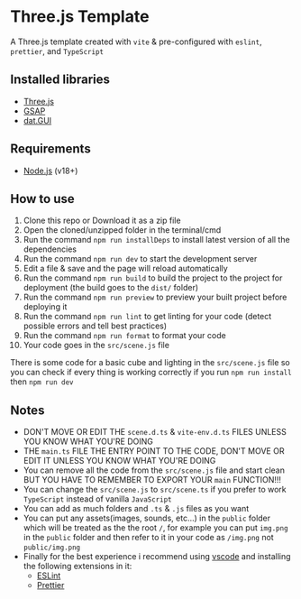# Three.js Template

A Three.js template created with `vite` & pre-configured with `eslint`, `prettier`, and `TypeScript`

## Installed libraries

-   [Three.js](https://threejs.org/)
-   [GSAP](https://greensock.com/gsap/)
-   [dat.GUI](https://github.com/dataarts/dat.gui)

## Requirements

-   [Node.js](https://nodejs.org/en/) (v18+)

## How to use

1. Clone this repo or Download it as a zip file
2. Open the cloned/unzipped folder in the terminal/cmd
3. Run the command `npm run installDeps` to install latest version of all the dependencies
4. Run the command `npm run dev` to start the development server
5. Edit a file & save and the page will reload automatically
6. Run the command `npm run build` to build the project to the project for deployment (the build goes to the `dist/` folder)
7. Run the command `npm run preview` to preview your built project before deploying it
8. Run the command `npm run lint` to get linting for your code (detect possible errors and tell best practices)
9. Run the command `npm run format` to format your code
10. Your code goes in the `src/scene.js` file

There is some code for a basic cube and lighting in the `src/scene.js` file so you can check if every thing is working correctly if you run `npm run install` then `npm run dev`

## Notes

-   DON'T MOVE OR EDIT THE `scene.d.ts` & `vite-env.d.ts` FILES UNLESS YOU KNOW WHAT YOU'RE DOING
-   THE `main.ts` FILE THE ENTRY POINT TO THE CODE, DON'T MOVE OR EDIT IT UNLESS YOU KNOW WHAT YOU'RE DOING
-   You can remove all the code from the `src/scene.js` file and start clean BUT YOU HAVE TO REMEMBER TO EXPORT YOUR `main` FUNCTION!!!
-   You can change the `src/scene.js` to `src/scene.ts` if you prefer to work `TypeScript` instead of vanilla `JavaScript`
-   You can add as much folders and `.ts` & `.js` files as you want
-   You can put any assets(images, sounds, etc...) in the `public` folder which will be treated as the the root `/`, for example you can put `img.png` in the `public` folder and then refer to it in your code as `/img.png` not `public/img.png`
-   Finally for the best experience i recommend using [vscode](https://code.visualstudio.com/) and installing the following extensions in it:
    -   [ESLint](https://marketplace.visualstudio.com/items?itemName=dbaeumer.vscode-eslint)
    -   [Prettier](https://marketplace.visualstudio.com/items?itemName=esbenp.prettier-vscode)
